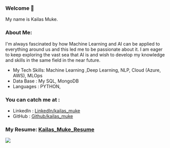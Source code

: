 ### Welcome 🙏
My name is Kailas Muke.
### About Me: 
I'm always fascinated by how Machine Learning and AI can be applied to everything around us and this led me to be passionate about it. I am eager to keep exploring the vast sea that AI is and wish to develop my knowledge and skills in the same field in the near future.

- My Tech Skills: Machine Learning ,Deep Learning, NLP, Cloud (Azure, AWS), MLOps
- Data Base : My SQL, MongoDB
- Languages : PYTHON, 
### You can catch me at :
- LinkedIn : [LinkedIn/kailas_muke](https://www.linkedin.com/in/kailas-muke/)
- GitHub : [Github/kailas_muke](https://github.com/kailas-muke)
### My Resume: [Kailas_Muke_Resume](https://github.com/kailas-muke/kailas-muke/blob/main/Kailas_Muke_Resume.pdf)

<img src="https://github-readme-stats.vercel.app/api?username=kailas-muke&&show_icons=true&title_color=ffffff&icon_color=bb2acf&text_color=daf7dc&bg_color=151515">


<!--
**kailas-muke/kailas-muke** is a ✨ _special_ ✨ repository because its `README.md` (this file) appears on your GitHub profile.

Here are some ideas to get you started:

- 🔭 I’m currently working on ...
- 🌱 I’m currently learning ...
- 👯 I’m looking to collaborate on ...
- 🤔 I’m looking for help with ...
- 💬 Ask me about ...
- 📫 How to reach me: ...
- 😄 Pronouns: ...
- ⚡ Fun fact: ...
-->
